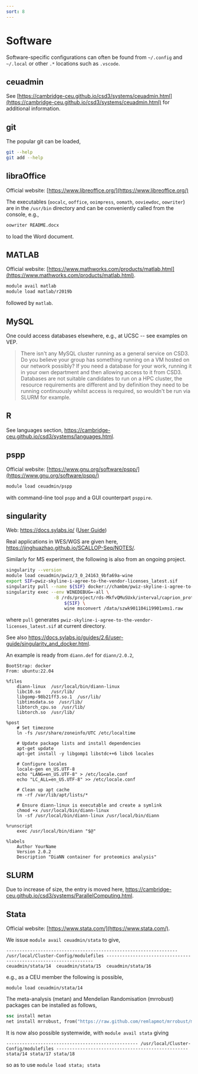 ```yaml
---
sort: 8
---
```


# Software

Software-specific configurations can often be found from `~/.config` and `~/.local` or other `.*` locations such as `.vscode`.

## ceuadmin

See [https://cambridge-ceu.github.io/csd3/systems/ceuadmin.html](https://cambridge-ceu.github.io/csd3/systems/ceuadmin.html) for additional information.

## git

The popular git can be loaded,

```bash
git --help
git add --help
```

## libraOffice

Official website: [https://www.libreoffice.org/](https://www.libreoffice.org/)

The executables (`oocalc`, `ooffice`, `ooimpress`, `oomath`, `ooviewdoc`, `oowriter`) are in the `/usr/bin` directory and can be conveniently called from the console, e.g.,

```bash
oowriter README.docx
```

to load the Word document.

## MATLAB

Official website: [https://www.mathworks.com/products/matlab.html](https://www.mathworks.com/products/matlab.html).

```bash
module avail matlab
module load matlab/r2019b
```

followed by `matlab`.

## MySQL

One could access databases elsewhere, e.g., at UCSC -- see examples on VEP.

> There isn't any MySQL cluster running as a general service on CSD3. Do you believe your group has something running on a VM hosted on our network possibly? If you need a database for your work, running it in your own department and then allowing access to it from CSD3. Databases are not suitable candidates to run on a HPC cluster, the resource requirements are different and by definition they need to be running continuously whilst access is required, so wouldn't be run via SLURM for example.

## R

See languages section, <https://cambridge-ceu.github.io/csd3/systems/languages.html>.

## pspp

Official website: [https://www.gnu.org/software/pspp/](https://www.gnu.org/software/pspp/)

```bash
module load ceuadmin/pspp
```

with command-line tool `pspp` and a GUI counterpart `psppire`.

## singularity

Web: <https://docs.sylabs.io/> ([User Guide](https://docs.sylabs.io/guides/3.5/user-guide/index.html#))

Real applications in WES/WGS are given here, <https://jinghuazhao.github.io/SCALLOP-Seq/NOTES/>.

Similarly for MS experiment, the following is also from an ongoing project.

```bash
singularity --version
module load ceuadmin/pwiz/3_0_24163_9bfa69a-wine
export SIF=pwiz-skyline-i-agree-to-the-vendor-licenses_latest.sif
singularity pull --name ${SIF} docker://chambm/pwiz-skyline-i-agree-to-the-vendor-licenses
singularity exec --env WINEDEBUG=-all \
                  -B /rds/project/rds-MkfvQMuSUxk/interval/caprion_proteomics/spectral_library_ZWK/:/data \
                      ${SIF} \
                      wine msconvert /data/szwk901104i19901xms1.raw
```

where `pull` generates `pwiz-skyline-i-agree-to-the-vendor-licenses_latest.sif` at current directory.

See also <https://docs.sylabs.io/guides/2.6/user-guide/singularity_and_docker.html>.

An example is ready from `diann.def` for `diann/2.0.2`,

```
BootStrap: docker
From: ubuntu:22.04

%files
    diann-linux  /usr/local/bin/diann-linux
    libc10.so    /usr/lib/
    libgomp-98b21ff3.so.1  /usr/lib/
    libtimsdata.so  /usr/lib/
    libtorch_cpu.so  /usr/lib/
    libtorch.so  /usr/lib/

%post
    # Set timezone
    ln -fs /usr/share/zoneinfo/UTC /etc/localtime

    # Update package lists and install dependencies
    apt-get update
    apt-get install -y libgomp1 libstdc++6 libc6 locales

    # Configure locales
    locale-gen en_US.UTF-8
    echo "LANG=en_US.UTF-8" > /etc/locale.conf
    echo "LC_ALL=en_US.UTF-8" >> /etc/locale.conf

    # Clean up apt cache
    rm -rf /var/lib/apt/lists/*

    # Ensure diann-linux is executable and create a symlink
    chmod +x /usr/local/bin/diann-linux
    ln -sf /usr/local/bin/diann-linux /usr/local/bin/diann

%runscript
    exec /usr/local/bin/diann "$@"

%labels
    Author YourName
    Version 2.0.2
    Description "DiaNN container for proteomics analysis"
```

## SLURM

Due to increase of size, the entry is moved here, <https://cambridge-ceu.github.io/csd3/systems/ParallelComputing.html>.

## Stata

Official website: [https://www.stata.com/](https://www.stata.com/).

We issue `module avail ceuadmin/stata` to give,

```
----------------------------------------------------------------- /usr/local/Cluster-Config/modulefiles -----------------------------------------------------------------
ceuadmin/stata/14  ceuadmin/stata/15  ceuadmin/stata/16
```

e.g., as a CEU member the following is possible,

```
module load ceuadmin/stata/14
```

The meta-analysis (metan) and Mendelian Randomisation (mrrobust) packages can be installed as follows,

```stata
ssc install metan
net install mrrobust, from("https://raw.github.com/remlapmot/mrrobust/master/") replace
```

It is now also possible systemwide, with `module avail stata` giving

```
-------------------------------------------------- /usr/local/Cluster-Config/modulefiles --------------------------------------------------
stata/14 stata/17 stata/18
```

so as to use `module load stata; stata`
